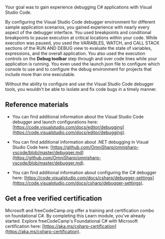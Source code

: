 Your goal was to gain experience debugging C# applications with Visual Studio Code.

By configuring the Visual Studio Code debugger environment for different sample application scenarios, you gained experience with nearly every aspect of the debugger interface. You used breakpoints and conditional breakpoints to pause execution at critical locations within your code. While execution was paused, you used the VARIABLES, WATCH, and CALL STACK sections of the RUN AND DEBUG view to evaluate the state of variables, expressions, and the overall application. You also used the execution controls on the **Debug toolbar** step through and over code lines while your application is running. You even used the launch.json file to configure which console to use and to configure the debug environment for projects that include more than one executable.

Without the ability to configure and use the Visual Studio Code debugger tools, you wouldn't be able to isolate and fix code bugs in a timely manner.

## Reference materials

- You can find additional information about the Visual Studio Code debugger and launch configurations here: [https://code.visualstudio.com/docs/editor/debugging](https://code.visualstudio.com/docs/editor/debugging).

- You can find additional information about .NET debugging in Visual Studio Code here: [https://github.com/OmniSharp/omnisharp-vscode/blob/master/debugger.md](https://github.com/OmniSharp/omnisharp-vscode/blob/master/debugger.md).

- You can find additional information about configuring the C# debugger here: [https://code.visualstudio.com/docs/csharp/debugger-settings](https://code.visualstudio.com/docs/csharp/debugger-settings).

## Get a free verified certification

Microsoft and freeCodeCamp.org offer a training and certification combo on foundational C#. By completing this Learn module, you've already started. Explore freeCodeCamp's Foundational C# with Microsoft certification here: [https://aka.ms/csharp-certification](https://aka.ms/csharp-certification). 
